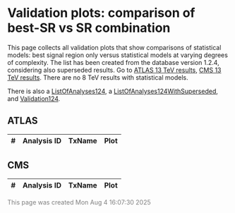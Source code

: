 # Validation plots: comparison of best-SR vs SR combination
This page collects all validation plots that show comparisons of statistical models:
best signal region only versus statistical models at varying degrees of complexity.
The list has been created from the database version 1.2.4, considering also superseded results.
Go to [ATLAS 13 TeV results](#ATLAS), [CMS 13 TeV results](#CMS).
There are no 8 TeV results with statistical models.

There is also a [ListOfAnalyses124](https://smodels.github.io/docs/ListOfAnalyses124), 
a [ListOfAnalyses124WithSuperseded](https://smodels.github.io/docs/ListOfAnalyses124WithSuperseded), and [Validation124](Validation124).


<a name="ATLAS"></a>
## ATLAS

| **#** | **Analysis ID** | **TxName** | **Plot** |
| ----- | --------------- | ---------- | -------- |

<a name="CMS"></a>
## CMS

| **#** | **Analysis ID** | **TxName** | **Plot** |
| ----- | --------------- | ---------- | -------- |

<font color='grey'>This page was created Mon Aug  4 16:07:30 2025</font>
